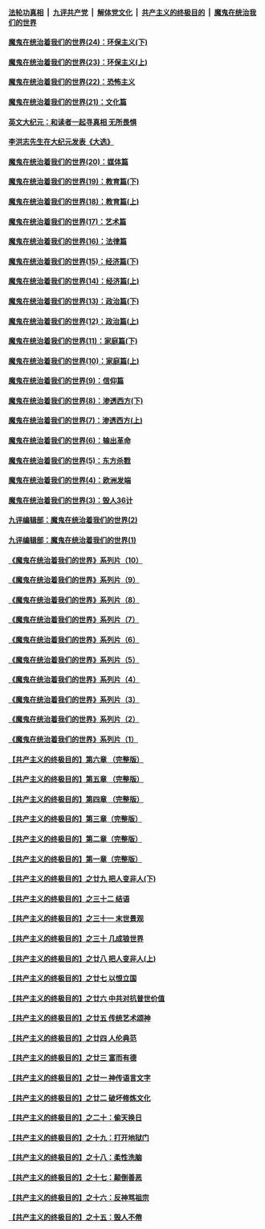 

####  [法轮功真相](../../../../basic/blob/master/README.md?t=02040201) &nbsp;|&nbsp; [九评共产党](../../../../9ping.md/blob/master/README.md?t=02040201) &nbsp;|&nbsp; [解体党文化](../../../../jtdwh.md/blob/master/README.md?t=02040201)  &nbsp;|&nbsp; [共产主义的终极目的](../../../../gczydzjmd.md/blob/master/README.md?t=02040201) &nbsp;|&nbsp; [魔鬼在统治我们的世界](../../../../mgztzwmdsj.md/blob/master/README.md?t=02040201) 

#### [魔鬼在统治着我们的世界(24)：环保主义(下)](../pages/nsc422/n10695307.md?t=02040201) 

#### [魔鬼在统治着我们的世界(23)：环保主义(上)](../pages/nsc422/n10688613.md?t=02040201) 

#### [魔鬼在统治着我们的世界(22)：恐怖主义](../pages/nsc422/n10614727.md?t=02040201) 

#### [魔鬼在统治着我们的世界(21)：文化篇](../pages/nsc422/n10597706.md?t=02040201) 

#### [英文大纪元：和读者一起寻真相 无所畏惧](../pages/nsc422/n12542027.md?t=02040201) 

#### [李洪志先生在大纪元发表《大选》](../pages/nsc422/n12534746.md?t=02040201) 

#### [魔鬼在统治着我们的世界(20)：媒体篇](../pages/nsc422/n10586579.md?t=02040201) 

#### [魔鬼在统治着我们的世界(19)：教育篇(下)](../pages/nsc422/n10564808.md?t=02040201) 

#### [魔鬼在统治着我们的世界(18)：教育篇(上)](../pages/nsc422/n10526970.md?t=02040201) 

#### [魔鬼在统治着我们的世界(17)：艺术篇](../pages/nsc422/n10499093.md?t=02040201) 

#### [魔鬼在统治着我们的世界(16)：法律篇](../pages/nsc422/n10485969.md?t=02040201) 

#### [魔鬼在统治着我们的世界(15)：经济篇(下)](../pages/nsc422/n10469975.md?t=02040201) 

#### [魔鬼在统治着我们的世界(14)：经济篇(上)](../pages/nsc422/n10457370.md?t=02040201) 

#### [魔鬼在统治着我们的世界(13)：政治篇(下)](../pages/nsc422/n10448270.md?t=02040201) 

#### [魔鬼在统治着我们的世界(12)：政治篇(上)](../pages/nsc422/n10444576.md?t=02040201) 

#### [魔鬼在统治着我们的世界(11)：家庭篇(下)](../pages/nsc422/n10440961.md?t=02040201) 

#### [魔鬼在统治着我们的世界(10)：家庭篇(上)](../pages/nsc422/n10435448.md?t=02040201) 

#### [魔鬼在统治着我们的世界(9)：信仰篇](../pages/nsc422/n10432159.md?t=02040201) 

#### [魔鬼在统治着我们的世界(8)：渗透西方(下)](../pages/nsc422/n10429603.md?t=02040201) 

#### [魔鬼在统治着我们的世界(7)：渗透西方(上)](../pages/nsc422/n10426013.md?t=02040201) 

#### [魔鬼在统治着我们的世界(6)：输出革命](../pages/nsc422/n10421536.md?t=02040201) 

#### [魔鬼在统治着我们的世界(5)：东方杀戮](../pages/nsc422/n10417707.md?t=02040201) 

#### [魔鬼在统治着我们的世界(4)：欧洲发端](../pages/nsc422/n10414890.md?t=02040201) 

#### [魔鬼在统治着我们的世界(3)：毁人36计](../pages/nsc422/n10411583.md?t=02040201) 

#### [九评编辑部：魔鬼在统治着我们的世界(2)](../pages/nsc422/n10410036.md?t=02040201) 

#### [九评编辑部：魔鬼在统治着我们的世界(1)](../pages/nsc422/n10406825.md?t=02040201) 

#### [《魔鬼在统治着我们的世界》系列片（10）](../pages/nsc422/n12292670.md?t=02040201) 

#### [《魔鬼在统治着我们的世界》系列片（9）](../pages/nsc422/n12290859.md?t=02040201) 

#### [《魔鬼在统治着我们的世界》系列片（8）](../pages/nsc422/n12287445.md?t=02040201) 

#### [《魔鬼在统治着我们的世界》系列片（7）](../pages/nsc422/n12283425.md?t=02040201) 

#### [《魔鬼在统治着我们的世界》系列片（6）](../pages/nsc422/n12282314.md?t=02040201) 

#### [《魔鬼在统治着我们的世界》系列片（5）](../pages/nsc422/n12281419.md?t=02040201) 

#### [《魔鬼在统治着我们的世界》系列片（4）](../pages/nsc422/n12274024.md?t=02040201) 

#### [《魔鬼在统治着我们的世界》系列片（3）](../pages/nsc422/n12271322.md?t=02040201) 

#### [《魔鬼在统治着我们的世界》系列片（2）](../pages/nsc422/n12269049.md?t=02040201) 

#### [《魔鬼在统治着我们的世界》系列片（1）](../pages/nsc422/n12267575.md?t=02040201) 

#### [【共产主义的终极目的】第六章 （完整版）](../pages/nsc422/n11428913.md?t=02040201) 

#### [【共产主义的终极目的】第五章 （完整版）](../pages/nsc422/n11428912.md?t=02040201) 

#### [【共产主义的终极目的】第四章 （完整版）](../pages/nsc422/n11428907.md?t=02040201) 

#### [【共产主义的终极目的】第三章（完整版）](../pages/nsc422/n11428848.md?t=02040201) 

#### [【共产主义的终极目的】第二章（完整版）](../pages/nsc422/n11428831.md?t=02040201) 

#### [【共产主义的终极目的】第一章（完整版）](../pages/nsc422/n11417651.md?t=02040201) 

#### [【共产主义的终极目的】之廿九 把人变非人(下)](../pages/nsc422/n11344140.md?t=02040201) 

#### [【共产主义的终极目的】之三十二 结语](../pages/nsc422/n11360535.md?t=02040201) 

#### [【共产主义的终极目的】之三十一 末世景观](../pages/nsc422/n11351129.md?t=02040201) 

#### [【共产主义的终极目的】之三十 几成狼世界](../pages/nsc422/n11348280.md?t=02040201) 

#### [【共产主义的终极目的】之廿八 把人变非人(上)](../pages/nsc422/n11340492.md?t=02040201) 

#### [【共产主义的终极目的】之廿七 以恨立国](../pages/nsc422/n11336944.md?t=02040201) 

#### [【共产主义的终极目的】之廿六 中共对抗普世价值](../pages/nsc422/n11324785.md?t=02040201) 

#### [【共产主义的终极目的】之廿五 传统艺术颂神](../pages/nsc422/n11296396.md?t=02040201) 

#### [【共产主义的终极目的】之廿四 人伦典范](../pages/nsc422/n11296397.md?t=02040201) 

#### [【共产主义的终极目的】之廿三 富而有德](../pages/nsc422/n11283598.md?t=02040201) 

#### [【共产主义的终极目的】之廿一 神传语言文字](../pages/nsc422/n11263265.md?t=02040201) 

#### [【共产主义的终极目的】之廿二 破坏修炼文化](../pages/nsc422/n11245728.md?t=02040201) 

#### [【共产主义的终极目的】之二十：偷天换日](../pages/nsc422/n11238846.md?t=02040201) 

#### [【共产主义的终极目的】之十九：打开地狱门](../pages/nsc422/n11206376.md?t=02040201) 

#### [【共产主义的终极目的】之十八：柔性洗脑](../pages/nsc422/n11199994.md?t=02040201) 

#### [【共产主义的终极目的】之十七：颠倒善恶](../pages/nsc422/n11179782.md?t=02040201) 

#### [【共产主义的终极目的】之十六：反神骂祖宗](../pages/nsc422/n11166798.md?t=02040201) 

#### [【共产主义的终极目的】之十五：毁人不倦](../pages/nsc422/n11166792.md?t=02040201) 

